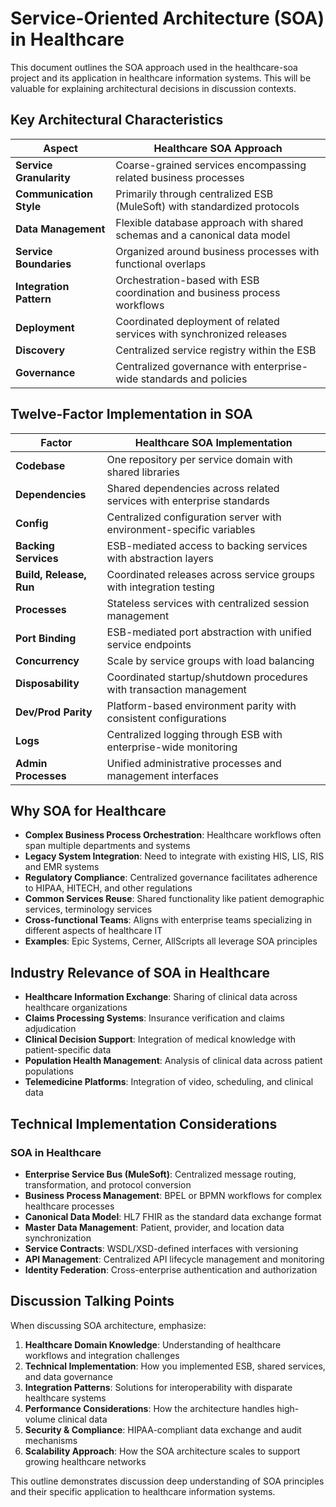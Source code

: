 # Service-Oriented Architecture (SOA) in Healthcare

This document outlines the SOA approach used in the healthcare-soa project and its application in healthcare information systems. This will be valuable for explaining architectural decisions in discussion contexts.

## Key Architectural Characteristics

| Aspect                        | Healthcare SOA Approach                                                   |
| ----------------------------- | ------------------------------------------------------------------------- |
| **Service Granularity** | Coarse-grained services encompassing related business processes           |
| **Communication Style** | Primarily through centralized ESB (MuleSoft) with standardized protocols  |
| **Data Management**     | Flexible database approach with shared schemas and a canonical data model |
| **Service Boundaries**  | Organized around business processes with functional overlaps              |
| **Integration Pattern** | Orchestration-based with ESB coordination and business process workflows  |
| **Deployment**          | Coordinated deployment of related services with synchronized releases     |
| **Discovery**           | Centralized service registry within the ESB                               |
| **Governance**          | Centralized governance with enterprise-wide standards and policies        |

## Twelve-Factor Implementation in SOA

| Factor                        | Healthcare SOA Implementation                                         |
| ----------------------------- | --------------------------------------------------------------------- |
| **Codebase**            | One repository per service domain with shared libraries               |
| **Dependencies**        | Shared dependencies across related services with enterprise standards |
| **Config**              | Centralized configuration server with environment-specific variables  |
| **Backing Services**    | ESB-mediated access to backing services with abstraction layers       |
| **Build, Release, Run** | Coordinated releases across service groups with integration testing   |
| **Processes**           | Stateless services with centralized session management                |
| **Port Binding**        | ESB-mediated port abstraction with unified service endpoints          |
| **Concurrency**         | Scale by service groups with load balancing                           |
| **Disposability**       | Coordinated startup/shutdown procedures with transaction management   |
| **Dev/Prod Parity**     | Platform-based environment parity with consistent configurations      |
| **Logs**                | Centralized logging through ESB with enterprise-wide monitoring       |
| **Admin Processes**     | Unified administrative processes and management interfaces            |

## Why SOA for Healthcare

- **Complex Business Process Orchestration**: Healthcare workflows often span multiple departments and systems
- **Legacy System Integration**: Need to integrate with existing HIS, LIS, RIS and EMR systems
- **Regulatory Compliance**: Centralized governance facilitates adherence to HIPAA, HITECH, and other regulations
- **Common Services Reuse**: Shared functionality like patient demographic services, terminology services
- **Cross-functional Teams**: Aligns with enterprise teams specializing in different aspects of healthcare IT
- **Examples**: Epic Systems, Cerner, AllScripts all leverage SOA principles

## Industry Relevance of SOA in Healthcare

- **Healthcare Information Exchange**: Sharing of clinical data across healthcare organizations
- **Claims Processing Systems**: Insurance verification and claims adjudication
- **Clinical Decision Support**: Integration of medical knowledge with patient-specific data
- **Population Health Management**: Analysis of clinical data across patient populations
- **Telemedicine Platforms**: Integration of video, scheduling, and clinical data

## Technical Implementation Considerations

### SOA in Healthcare

- **Enterprise Service Bus (MuleSoft)**: Centralized message routing, transformation, and protocol conversion
- **Business Process Management**: BPEL or BPMN workflows for complex healthcare processes
- **Canonical Data Model**: HL7 FHIR as the standard data exchange format
- **Master Data Management**: Patient, provider, and location data synchronization
- **Service Contracts**: WSDL/XSD-defined interfaces with versioning
- **API Management**: Centralized API lifecycle management and monitoring
- **Identity Federation**: Cross-enterprise authentication and authorization

## Discussion Talking Points

When discussing SOA architecture, emphasize:

1. **Healthcare Domain Knowledge**: Understanding of healthcare workflows and integration challenges
2. **Technical Implementation**: How you implemented ESB, shared services, and data governance
3. **Integration Patterns**: Solutions for interoperability with disparate healthcare systems
4. **Performance Considerations**: How the architecture handles high-volume clinical data
5. **Security & Compliance**: HIPAA-compliant data exchange and audit mechanisms
6. **Scalability Approach**: How the SOA architecture scales to support growing healthcare networks

This outline demonstrates discussion deep understanding of SOA principles and their specific application to healthcare information systems.
